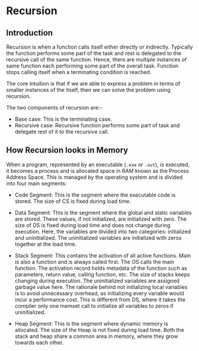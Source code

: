 # Recursion

## Introduction

Recursion is when a function calls itself either directly or indirectly. Typically the function performs some part of the task and rest is delegated to the recursive call of the same function. Hence, there are multiple instances of same function each performing some part of the overall task. Function stops calling itself when a terminating condition is reached.

The core intuition is that if we are able to express a problem in terms of smaller instances of the itself, then we can solve the problem using recursion.

The two components of recursion are:-

* Base case: This is the terminating case.
* Recursive case: Recursive function performs some part of task and delegate rest of it to the recursive call.

## How Recursion looks in Memory

When a program, represented by an executable (```.exe``` or ```.out```), is executed, it becomes a process and is allocated space in RAM known as the Process Address Space. This is managed by the operating system and is divided into four main segments:

* Code Segment: This is the segment where the executable code is stored. The size of CS is fixed during load time.

* Data Segment: This is the segment where the global and static variables are stored. These values, if not initialized, are initialized with zero. The size of DS is fixed during load time and does not change during execution. Here, the variables are divided into two categories: initialized and uninitialized. The uninitialized variables are initialized with zeros together at the load time.

* Stack Segment: This contains the activation of all active functions. Main is also a function and is always called first. The OS calls the main function. The activation record holds metadata of the function such as parameters, return value, calling function, etc. The size of stacks keeps changing during execution. The uninitialized variables are assigned garbage value here. The rationale behind not initializing local variables is to avoid unnecessary overhead, as initializing every variable would incur a performance cost. This is different from DS, where it takes the compiler only one memset call to initialize all variables to zeros if uninitialized.

* Heap Segment: This is the segment where dynamic memory is allocated. The size of the Heap is not fixed during load time. Both the stack and heap share a common area in memory, where they grow towards each other.